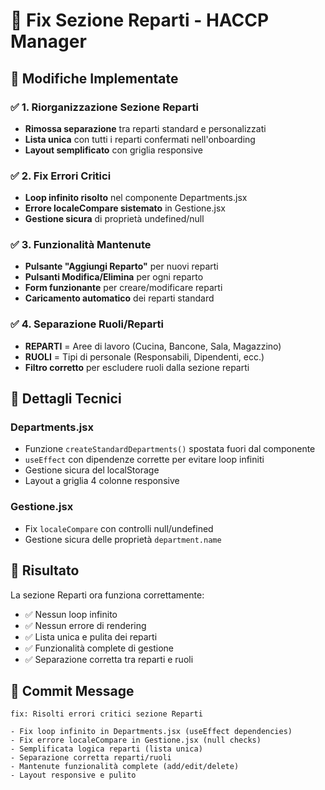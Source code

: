 # 🏢 Fix Sezione Reparti - HACCP Manager

## 🎯 Modifiche Implementate

### ✅ **1. Riorganizzazione Sezione Reparti**
- **Rimossa separazione** tra reparti standard e personalizzati
- **Lista unica** con tutti i reparti confermati nell'onboarding
- **Layout semplificato** con griglia responsive

### ✅ **2. Fix Errori Critici**
- **Loop infinito risolto** nel componente Departments.jsx
- **Errore localeCompare sistemato** in Gestione.jsx
- **Gestione sicura** di proprietà undefined/null

### ✅ **3. Funzionalità Mantenute**
- **Pulsante "Aggiungi Reparto"** per nuovi reparti
- **Pulsanti Modifica/Elimina** per ogni reparto
- **Form funzionante** per creare/modificare reparti
- **Caricamento automatico** dei reparti standard

### ✅ **4. Separazione Ruoli/Reparti**
- **REPARTI** = Aree di lavoro (Cucina, Bancone, Sala, Magazzino)
- **RUOLI** = Tipi di personale (Responsabili, Dipendenti, ecc.)
- **Filtro corretto** per escludere ruoli dalla sezione reparti

## 🔧 **Dettagli Tecnici**

### **Departments.jsx**
- Funzione `createStandardDepartments()` spostata fuori dal componente
- `useEffect` con dipendenze corrette per evitare loop infiniti
- Gestione sicura del localStorage
- Layout a griglia 4 colonne responsive

### **Gestione.jsx**
- Fix `localeCompare` con controlli null/undefined
- Gestione sicura delle proprietà `department.name`

## 🚀 **Risultato**
La sezione Reparti ora funziona correttamente:
- ✅ Nessun loop infinito
- ✅ Nessun errore di rendering
- ✅ Lista unica e pulita dei reparti
- ✅ Funzionalità complete di gestione
- ✅ Separazione corretta tra reparti e ruoli

## 📝 **Commit Message**
```
fix: Risolti errori critici sezione Reparti

- Fix loop infinito in Departments.jsx (useEffect dependencies)
- Fix errore localeCompare in Gestione.jsx (null checks)
- Semplificata logica reparti (lista unica)
- Separazione corretta reparti/ruoli
- Mantenute funzionalità complete (add/edit/delete)
- Layout responsive e pulito
```
